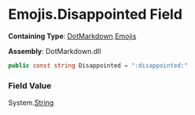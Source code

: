 # Emojis\.Disappointed Field

**Containing Type**: [DotMarkdown](../../README.md)\.[Emojis](../README.md)

**Assembly**: DotMarkdown\.dll

```csharp
public const string Disappointed = ":disappointed:"
```

### Field Value

System\.[String](https://docs.microsoft.com/en-us/dotnet/api/system.string)